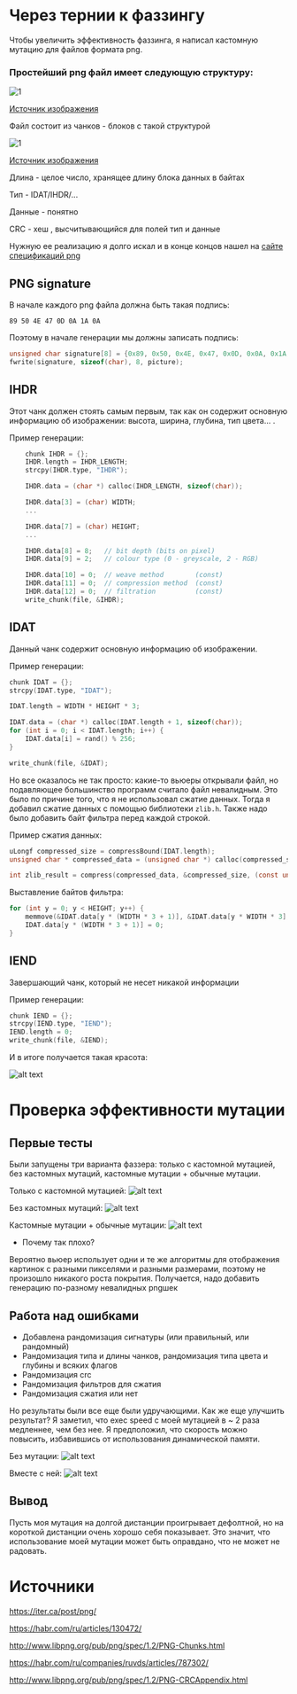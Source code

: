 # Через тернии к фаззингу
Чтобы увеличить эффективность фаззинга, я написал кастомную мутацию для файлов формата png.

### Простейший png файл имеет следующую структуру:

![1](/images/1.png)

[Источник изображения](https://habr.com/ru/articles/130472/)


Файл состоит из чанков - блоков с такой структурой

![1](/images/2.png)

[Источник изображения](https://habr.com/ru/articles/130472/)

Длина - целое число, хранящее длину блока данных в байтах

Тип - IDAT/IHDR/...

Данные - понятно

CRC - хеш , высчитывающийся для полей тип и данные

Нужную ее реализацию я долго искал и в конце концов нашел на [сайте спецификаций png](http://www.libpng.org/pub/png/spec/1.2/PNG-CRCAppendix.html)

## PNG signature
В начале каждого png файла должна быть такая подпись:

`89 50 4E 47 0D 0A 1A 0A`

Поэтому в начале генерации мы должны записать подпись:
```C
unsigned char signature[8] = {0x89, 0x50, 0x4E, 0x47, 0x0D, 0x0A, 0x1A, 0x0A};
fwrite(signature, sizeof(char), 8, picture);
```
## IHDR
Этот чанк должен стоять самым первым, так как он содержит основную информацию об изображении: высота, ширина, глубина, тип цвета... . 

Пример генерации:

```C
    chunk IHDR = {};
    IHDR.length = IHDR_LENGTH;     
    strcpy(IHDR.type, "IHDR");  

    IHDR.data = (char *) calloc(IHDR_LENGTH, sizeof(char));

    IHDR.data[3] = (char) WIDTH;            
    ...

    IHDR.data[7] = (char) HEIGHT;
    ...

    IHDR.data[8] = 8;   // bit depth (bits on pixel) 
    IHDR.data[9] = 2;   // colour type (0 - greyscale, 2 - RGB)

    IHDR.data[10] = 0;  // weave method        (const)
    IHDR.data[11] = 0;  // compression method  (const)
    IHDR.data[12] = 0;  // filtration          (const)
    write_chunk(file, &IHDR);
```

## IDAT
Данный чанк содержит основную информацию об изображении.

Пример генерации:

```C
chunk IDAT = {};
strcpy(IDAT.type, "IDAT");

IDAT.length = WIDTH * HEIGHT * 3;

IDAT.data = (char *) calloc(IDAT.length + 1, sizeof(char));
for (int i = 0; i < IDAT.length; i++) {
    IDAT.data[i] = rand() % 256;
}

write_chunk(file, &IDAT);
```

Но все оказалось не так просто: какие-то вьюеры открывали файл, но подавляющее большинство программ считало файл невалидным. Это было по причине того, что я не использовал сжатие данных. Тогда я добавил сжатие данных с помощью библиотеки `zlib.h`. Также надо было добавить байт фильтра перед каждой строкой.


Пример сжатия данных:
```C
uLongf compressed_size = compressBound(IDAT.length);
unsigned char * compressed_data = (unsigned char *) calloc(compressed_size,1);

int zlib_result = compress(compressed_data, &compressed_size, (const unsigned char *)IDAT.data, IDAT.length);

```

Выставление байтов фильтра:
```C
for (int y = 0; y < HEIGHT; y++) {
    memmove(&IDAT.data[y * (WIDTH * 3 + 1)], &IDAT.data[y * WIDTH * 3], WIDTH * 3);  
    IDAT.data[y * (WIDTH * 3 + 1)] = 0; 
}
```



## IEND
Завершающий чанк, который не несет никакой информации


Пример генерации:
```C
chunk IEND = {};
strcpy(IEND.type, "IEND");
IEND.length = 0;
write_chunk(file, &IEND);
```
И в итоге получается такая красота:

![alt text](images/txt.png)

# Проверка эффективности мутации
## Первые тесты

Были запущены три варианта фаззера: только с кастомной мутацией, без кастомных мутаций, кастомные мутации + обычные мутации.

Только с кастомной мутацией:
![alt text](images/custom.png)

Без кастомных мутаций:
![alt text](images/default.png)

Кастомные мутации + обычные мутации:
![alt text](images/edges.png)

- Почему так плохо?

Вероятно вьюер использует одни и те же алгоритмы для отображения картинок с разными пикселями и разными размерами, поэтому не произошло никакого роста покрытия. Получается, надо добавить генерацию по-разному невалидных pngшек


## Работа над ошибками

* Добавлена рандомизация сигнатуры (или правильный, или рандомный)
* Рандомизация типа и длины чанков, рандомизация типа цвета и глубины и всяких флагов
* Рандомизация crc
* Рандомизация фильтров для сжатия
* Рандомизация сжатия или нет

Но результаты были все еще были удручающими. Как же еще улучшить результат?
Я заметил, что exec speed с моей мутацией в ~ 2 раза медленнее, чем без нее. Я предположил, что скорость можно повысить, избавившись от использования динамической памяти.

Без мутации:
![alt text](images/def.png)

Вместе с ней:
![alt text](images/defc+.png)

## Вывод
Пусть моя мутация на долгой дистанции проигрывает дефолтной, но на короткой дистанции очень хорошо себя показывает. Это значит, что использование моей мутации может быть оправдано, что не может не радовать.
# Источники

https://iter.ca/post/png/

https://habr.com/ru/articles/130472/

http://www.libpng.org/pub/png/spec/1.2/PNG-Chunks.html

https://habr.com/ru/companies/ruvds/articles/787302/

http://www.libpng.org/pub/png/spec/1.2/PNG-CRCAppendix.html

